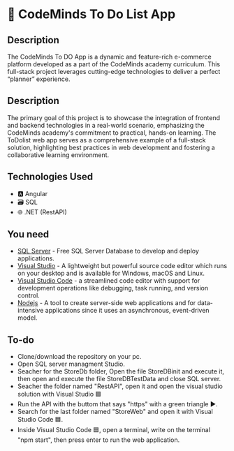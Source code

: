 # 🛒 CodeMinds To Do List App

## Description

The CodeMinds To DO App is a dynamic and feature-rich e-commerce platform developed as a part of the CodeMinds academy curriculum. This full-stack project leverages cutting-edge technologies to deliver a perfect “planner” experience.

## Description

The primary goal of this project is to showcase the integration of frontend and backend technologies in a real-world scenario, emphasizing the CodeMinds academy's commitment to practical, hands-on learning. The ToDolist web app serves as a comprehensive example of a full-stack solution, highlighting best practices in web development and fostering a collaborative learning environment.

## Technologies Used

- 🅰️ Angular
- 🗃️ SQL
- 🌐 .NET (RestAPI)


## You need

 - [SQL Server](https://www.microsoft.com/en-us/sql-server/sql-server-downloads) - Free SQL Server Database to develop and deploy applications.
 - [Visual Studio](https://visualstudio.microsoft.com) - A lightweight but powerful source code editor which runs on your desktop and is available for Windows, macOS and Linux.
 - [Visual Studio Code](https://code.visualstudio.com) - a streamlined code editor with support for development operations like debugging, task running, and version control.
 - [Nodejs](https://nodejs.org/en) - A tool to create server-side web applications and for data-intensive applications since it uses an asynchronous, event-driven model.


## To-do

- Clone/download the repository on your pc.
- Open SQL server managment Studio.
- Seacher for the StoreDb folder, Open the file StoreDBinit and execute it, then open and execute the file StoreDBTestData and close SQL server.
- Seacher the folder named "RestAPI", open it and open the visual studio solution with Visual Studio 🟪
- Run the API with the buttom that says "https" with a green triangle ▶.
- Search for the last folder named "StoreWeb" and open it with Visual Studio Code 🟦.
- Inside Visual Studio Code 🟦, open a terminal, write on the terminal "npm start", then press enter to run the web application. 




